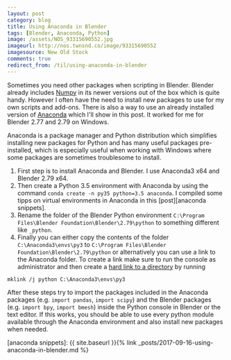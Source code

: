 ```yaml
---
layout: post
category: blog
title: Using Anaconda in Blender
tags: [Blender, Anaconda, Python]
image: /assets/NOS_93315690552.jpg
imageurl: http://nos.twnsnd.co/image/93315690552
imagesource: New Old Stock
comments: true
redirect_from: /til/using-anaconda-in-blender
---
```


Sometimes you need other packages when scripting in Blender. Blender already includes [Numpy][numpy] in its newer versions out of the box which is quite handy. However I often have the need to install new packages to use for my own scripts and add-ons. There is also a way to use an already installed version of [Anaconda][anaconda] which I'll show in this post. It worked for me for Blender 2.77 and 2.79 on Windows.

Anaconda is a package manager and Python distribution which simplifies installing new packages for Python and has many useful packages pre-installed, which is especially useful when working with Windows where some packages are sometimes troublesome to install.

1. First step is to install Anaconda and Blender. I use Anaconda3 x64 and Blender 2.79 x64.
2. Then create a Python 3.5 environment with Anaconda by using the command `conda create -n py35 python=3.5 anaconda`. I compiled some tipps on virtual environments in Anaconda in this [post][anaconda snippets].
4. Rename the folder of the Blender Python environment `C:\Program Files\Blender Foundation\Blender\2.79\python` to something different like `_python`.
5. Finally you can either copy the contents of the folder `C:\Anaconda3\envs\py3` to `C:\Program Files\Blender Foundation\Blender\2.79\python` or alternatively you can use a link to the Anaconda folder. To create a link make sure to run the console as administrator and then create a [hard link to a directory][symlink] by running

```
mklink /j python C:\Anaconda3\envs\py3
```

After these steps try to import the packages included in the Anaconda packages (e.g. `import pandas`, `import scipy`) and the Blender packages (e.g. `import bpy`, `import bmesh`) inside the Python console in Blender or the text editor. If this works, you should be able to use every python module available through the Anaconda environment and also install new packages when needed.

[stackoverflow question]: https://blender.stackexchange.com/questions/51067/using-anaconda-python-3-in-blender-winx64
[numpy]: http://www.numpy.org/
[anaconda]: https://docs.anaconda.com/anaconda/
[symlink]: https://www.howtogeek.com/howto/16226/complete-guide-to-symbolic-links-symlinks-on-windows-or-linux/
[anaconda snippets]: {{ site.baseurl }}{% link _posts/2017-09-16-using-anaconda-in-blender.md %}
